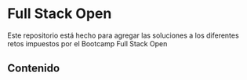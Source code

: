 # Full Stack Open

Este repositorio está hecho para agregar las soluciones a los diferentes retos impuestos por el Bootcamp Full Stack Open

## Contenido
